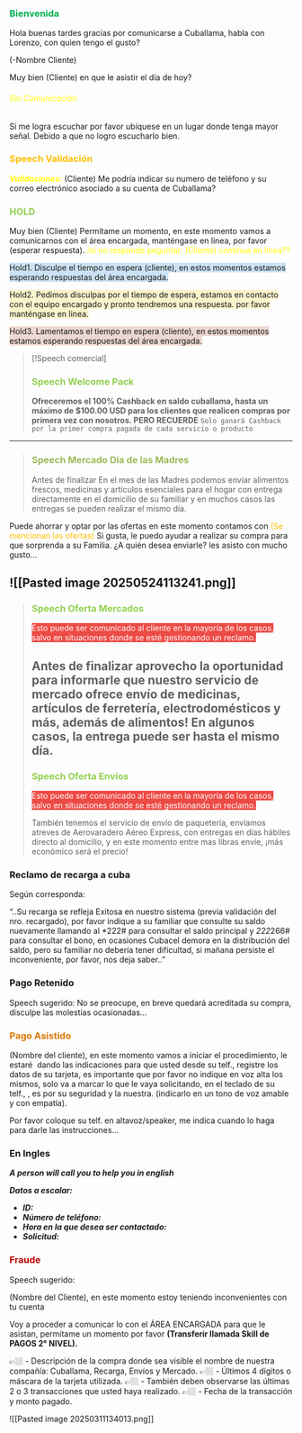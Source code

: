### <font color="#00b050">Bienvenida</font>
Hola buenas tardes gracias por comunicarse a Cuballama, habla con Lorenzo, con quien tengo el gusto?

(-Nombre Cliente) 

Muy bien (Cliente) en que le asistir el día de hoy?
###### <font color="#ffff00">Sin Comunicación</font>
 Si me logra escuchar por favor ubíquese en un lugar donde tenga mayor señal. Debido a que no logro escucharlo bien.

### <font color="#ffc000">Speech Validación</font>

<font color="#ffff00">***Validaciones:***</font> (Cliente) Me podría indicar su numero de teléfono y su correo electrónico asociado a su cuenta de Cuballama?

### <font color="#92d050">HOLD</font>

Muy bien (Cliente) Permítame un momento, en este momento vamos a comunicarnos con el área encargada, manténgase en linea, por favor (esperar respuesta). <font color="#ffff00">/si no responde peguntar: (Cliente) continua en linea??</font>

<span style="background:rgba(5, 117, 197, 0.2)">Hold1. Disculpe el tiempo en espera (cliente), en estos momentos estamos esperando respuestas del área encargada.</span>

<span style="background:rgba(240, 200, 0, 0.2)">Hold2. Pedimos disculpas por el tiempo de espera, estamos en contacto con el equipo encargado y pronto tendremos una respuesta. por favor manténgase en linea.</span>

<span style="background:rgba(163, 67, 31, 0.2)">Hold3. Lamentamos el tiempo en espera (cliente), en estos momentos estamos esperando respuestas del área encargada.</span>

> [!Speech comercial]
> ### <font color="#92d050">Speech Welcome Pack </font>
> **Ofreceremos el 100% Cashback en saldo cuballama, hasta un máximo de $100.00 USD para los clientes que realicen compras por primera vez con nosotros. PERO RECUERDE** `Solo ganará Cashback por la primer compra pagada de cada servicio o producto`

___
> ### <font color="#9bbb59">Speech Mercado Dia de las Madres</font>
> 
> Antes de finalizar En el mes de las Madres podemos enviar alimentos frescos, medicinas y artículos esenciales para el hogar con entrega directamente en el domicilio de su familiar y en muchos casos las entregas se pueden realizar el mismo día.
> 
 Puede ahorrar y optar por las ofertas en este momento contamos con <font color="#ffc000">(Se mencionan las ofertas)</font> Si gusta, le puedo ayudar a realizar su compra para que sorprenda a su Familia. ¿A quién desea enviarle? les asisto con mucho gusto…
> 
![[Pasted image 20250524113241.png]]
---
> ### <font color="#92d050">Speech Oferta Mercados</font>
> 
> <span style="background:#ff4d4f"><span style="background:rgba(163, 67, 31, 0.2)"><font color="#ffffff">Esto puede ser comunicado al cliente en la mayoría de los casos, salvo en situaciones donde se esté gestionando un reclamo.</font></span></span>
> 
> Antes de finalizar aprovecho la oportunidad para informarle que nuestro servicio de mercado ofrece envío de medicinas, artículos de ferretería, electrodomésticos y más, además de alimentos! En algunos casos, la entrega puede ser hasta el mismo día.
>  ---
> ### <font color="#92d050">Speech Oferta Envíos</font>
> <span style="background:#ff4d4f"><span style="background:rgba(163, 67, 31, 0.2)"><font color="#ffffff">Esto puede ser comunicado al cliente en la mayoría de los casos, salvo en situaciones donde se esté gestionando un reclamo.</font></span></span>
> 
> También tenemos el servicio de envío de paquetería, enviamos atreves de Aerovaradero Aéreo Express, con entregas en días hábiles directo al domicilio, y en este momento entre mas libras envíe, ¡más económico será el precio!
> 

### Reclamo de recarga a cuba
Según corresponda:

“..Su recarga se refleja Exitosa en nuestro sistema (previa validación del nro. recargado), por favor indique a su familiar que consulte su saldo nuevamente llamando al *222# para consultar el saldo principal y *222*266# para consultar el bono, en ocasiones Cubacel demora en la distribución del saldo, pero su familiar no debería tener dificultad, si mañana persiste el inconveniente, por favor, nos deja saber..”


### Pago Retenido

Speech sugerido: No se preocupe, en breve quedará acreditada su compra, disculpe las molestias ocasionadas...


### <font color="#de7802">Pago Asistido</font>

(Nombre del cliente), en este momento vamos a iniciar el procedimiento, le estaré  dando las indicaciones para que usted desde su telf., registre los datos de su tarjeta, es importante que por favor no indique en voz alta los mismos, solo va a marcar lo que le vaya solicitando, en el teclado de su telf., , es por su seguridad y la nuestra. (indicarlo en un tono de voz amable y con empatía).

Por favor coloque su telf. en altavoz/speaker, me indica cuando lo haga para darle las instrucciones… 

### En Ingles

**_A person will call you to help you in english_**

**_Datos a escalar:_**  

- **_ID:_**
- **_Número de teléfono:_**
- **_Hora en la que desea ser contactado:_**
- **_Solicitud:_**
### <font color="#c00000">Fraude</font>

Speech sugerido: 

(Nombre del Cliente), en este momento estoy teniendo inconvenientes con tu cuenta 

Voy a proceder a comunicar lo con el ÁREA ENCARGADA para que le asistan, permítame un momento por favor **(Transferir llamada Skill de PAGOS 2° NIVEL).**


👉🏼 - Descripción de la compra donde sea visible el nombre de nuestra compañía: Cuballama, Recarga, Envíos y Mercado.
👉🏼 - Últimos 4 dígitos o máscara de la tarjeta utilizada.
👉🏼 - También deben observarse las últimas 2 o 3 transacciones que usted haya realizado.
👉🏼 - Fecha de la transacción y monto pagado.

![[Pasted image 20250311134013.png]]

